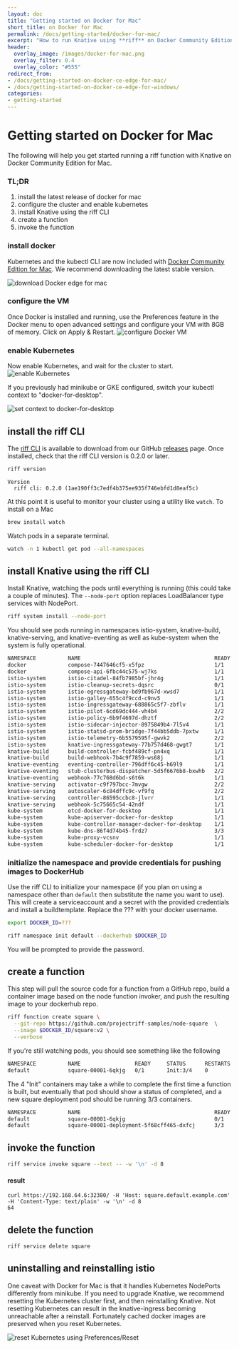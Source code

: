 ```yaml
---
layout: doc
title: "Getting started on Docker for Mac"
short_title: on Docker for Mac
permalink: /docs/getting-started/docker-for-mac/
excerpt: "How to run Knative using **riff** on Docker Community Edition for Mac"
header:
  overlay_image: /images/docker-for-mac.png
  overlay_filter: 0.4
  overlay_color: "#555"
redirect_from:
- /docs/getting-started-on-docker-ce-edge-for-mac/
- /docs/getting-started-on-docker-ce-edge-for-windows/
categories:
- getting-started
---
```


# Getting started on Docker for Mac

The following will help you get started running a riff function with Knative on Docker Community Edition for Mac.

### TL;DR

1. install the latest release of docker for mac
2. configure the cluster and enable kubernetes
4. install Knative using the riff CLI
5. create a function
6. invoke the function

### install docker

Kubernetes and the kubectl CLI are now included with [Docker Community Edition for Mac](https://store.docker.com/editions/community/docker-ce-desktop-mac). We recommend downloading the latest stable version.

![download Docker edge for mac](/images/docker-for-mac-download.png)

### configure the VM

Once Docker is installed and running, use the Preferences feature in the Docker menu to open advanced settings and configure your VM with 8GB of memory. Click on Apply & Restart.
![configure Docker VM](/images/docker-for-mac-vm-config.png)

### enable Kubernetes

Now enable Kubernetes, and wait for the cluster to start.
![enable Kubernetes](/images/docker-for-mac-kubernetes.png)

If you previously had minikube or GKE configured, switch your kubectl context to "docker-for-desktop".

![set context to docker-for-desktop](/images/docker-for-mac-context.png)

## install the riff CLI

The [riff CLI](https://github.com/projectriff/riff/) is available to download from our GitHub [releases](https://github.com/projectriff/riff/releases) page. Once installed, check that the riff CLI version is 0.2.0 or later.

```sh
riff version
```

```
Version
  riff cli: 0.2.0 (1ae190ff3c7edf4b375ee935f746ebfd1d8eaf5c)
```

At this point it is useful to monitor your cluster using a utility like `watch`. To install on a Mac

```sh
brew install watch
```

Watch pods in a separate terminal.

```sh
watch -n 1 kubectl get pod --all-namespaces
```

## install Knative using the riff CLI

Install Knative, watching the pods until everything is running (this could take a couple of minutes). The `--node-port` option replaces LoadBalancer type services with NodePort.

```sh
riff system install --node-port
```

You should see pods running in namespaces istio-system, knative-build, knative-serving, and knative-eventing as well as kube-system when the system is fully operational. 

```sh
NAMESPACE          NAME                                          READY     STATUS      RESTARTS   AGE
docker             compose-7447646cf5-x5fpz                      1/1       Running     0          2m
docker             compose-api-6fbc44c575-wj7ks                  1/1       Running     0          2m
istio-system       istio-citadel-84fb7985bf-jhr4g                1/1       Running     0          1m
istio-system       istio-cleanup-secrets-dqsrc                   0/1       Completed   0          1m
istio-system       istio-egressgateway-bd9fb967d-xwsd7           1/1       Running     0          1m
istio-system       istio-galley-655c4f9ccd-c9nv5                 1/1       Running     0          1m
istio-system       istio-ingressgateway-688865c5f7-zbflv         1/1       Running     0          1m
istio-system       istio-pilot-6cd69dc444-vh4b4                  2/2       Running     0          1m
istio-system       istio-policy-6b9f4697d-dhztf                  2/2       Running     0          1m
istio-system       istio-sidecar-injector-8975849b4-7l5v4        1/1       Running     0          1m
istio-system       istio-statsd-prom-bridge-7f44bb5ddb-7pxtw     1/1       Running     0          1m
istio-system       istio-telemetry-6b5579595f-gwvk2              2/2       Running     0          1m
istio-system       knative-ingressgateway-77b757d468-gwgt7       1/1       Running     0          21s
knative-build      build-controller-fcbf489cf-pn4xq              1/1       Running     0          22s
knative-build      build-webhook-7b4c9f7859-ws68j                1/1       Running     0          22s
knative-eventing   eventing-controller-796dff6c45-h69l9          1/1       Running     0          20s
knative-eventing   stub-clusterbus-dispatcher-5d5f6676b8-bxwhb   2/2       Running     0          17s
knative-eventing   webhook-77c768d6bd-s6t6k                      1/1       Running     0          20s
knative-serving    activator-c9f797bcc-7mvgw                     2/2       Running     0          21s
knative-serving    autoscaler-6c84dffc9c-vf9fq                   2/2       Running     0          21s
knative-serving    controller-86595ccbc8-jlvrr                   1/1       Running     0          21s
knative-serving    webhook-5c75665c54-42ndf                      1/1       Running     0          21s
kube-system        etcd-docker-for-desktop                       1/1       Running     0          1m
kube-system        kube-apiserver-docker-for-desktop             1/1       Running     0          1m
kube-system        kube-controller-manager-docker-for-desktop    1/1       Running     0          1m
kube-system        kube-dns-86f4d74b45-frdz7                     3/3       Running     0          2m
kube-system        kube-proxy-vcsnv                              1/1       Running     0          2m
kube-system        kube-scheduler-docker-for-desktop             1/1       Running     0          1m
```

### initialize the namespace and provide credentials for pushing images to DockerHub

Use the riff CLI to initialize your namespace (if you plan on using a namespace other than `default` then substitute the name you want to use). This will create a serviceaccount and a secret with the provided credentials and install a buildtemplate. Replace the ??? with your docker username.

```sh
export DOCKER_ID=???
```

```sh
riff namespace init default --dockerhub $DOCKER_ID
```

You will be prompted to provide the password.

## create a function

This step will pull the source code for a function from a GitHub repo, build a container image based on the node function invoker, and push the resulting image to your dockerhub repo.

```sh
riff function create square \
  --git-repo https://github.com/projectriff-samples/node-square  \
  --image $DOCKER_ID/square:v2 \
  --verbose
```

If you're still watching pods, you should see something like the following

```sh
NAMESPACE          NAME                 READY     STATUS      RESTARTS   AGE
default            square-00001-6qkjg   0/1       Init:3/4    0          11s
```

The 4 "Init" containers may take a while to complete the first time a function is built, but eventually that pod should show a status of completed, and a new square deployment pod should be running 3/3 containers.

```sh
NAMESPACE          NAME                                          READY     STATUS      RESTARTS   AGE
default            square-00001-6qkjg                            0/1       Completed   0          55s
default            square-00001-deployment-5f68cff465-dxfcj      3/3       Running     0          32s
```

## invoke the function

```sh
riff service invoke square --text -- -w '\n' -d 8
```

#### result

```
curl https://192.168.64.6:32380/ -H 'Host: square.default.example.com' -H 'Content-Type: text/plain' -w '\n' -d 8
64
```

## delete the function

```sh
riff service delete square
```

## uninstalling and reinstalling istio
One caveat with Docker for Mac is that it handles Kubernetes NodePorts differently from minikube. If you need to upgrade Knative, we recommend resetting the Kubernetes cluster first, and then reinstalling Knative. Not resetting Kubernetes can result in the knative-ingress becoming unreachable after a reinstall. Fortunately cached docker images are preserved when you reset Kubernetes.  

![reset Kubernetes using Preferences/Reset](/images/docker-for-mac-reset-kubernetes.png)


